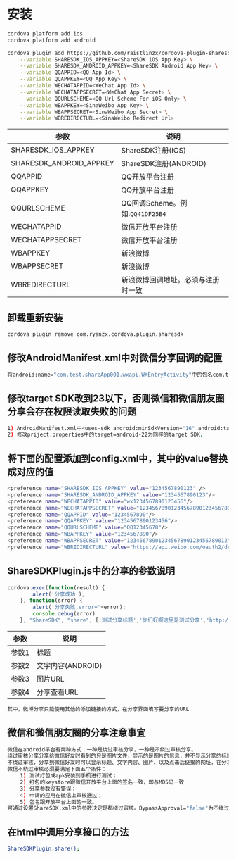
# 安装
```sh
cordova platform add ios
cordova platform add android

cordova plugin add https://github.com/raistlinzx/cordova-plugin-sharesdk.git \
	--variable SHARESDK_IOS_APPKEY=<ShareSDK iOS App Key> \
    --variable SHARESDK_ANDROID_APPKEY=<ShareSDK Android App Key> \
	--variable QQAPPID=<QQ App Id> \
	--variable QQAPPKEY=<QQ App Key> \
	--variable WECHATAPPID=<WeChat App Id> \
	--variable WECHATAPPSECRET=<WeChat App Secret> \
	--variable QQURLSCHEME=<QQ Url Scheme For iOS Only> \
	--variable WBAPPKEY=<SinaWeibo App Key> \
	--variable WBAPPSECRET=<SinaWeibo App Secret> \
	--variable WBREDIRECTURL=<SinaWeibo Redirect Url>
```

|参数|说明|
|---|---|
|SHARESDK_IOS_APPKEY|ShareSDK注册(IOS)|
|SHARESDK_ANDROID_APPKEY|ShareSDK注册(ANDROID)|
|QQAPPID|QQ开放平台注册|
|QQAPPKEY|QQ开放平台注册|
|QQURLSCHEME|QQ回调Scheme。例如:`QQ41DF25B4`|
|WECHATAPPID|微信开放平台注册|
|WECHATAPPSECRET|微信开放平台注册|
|WBAPPKEY|新浪微博|
|WBAPPSECRET|新浪微博|
|WBREDIRECTURL|新浪微博回调地址。必须与注册时一致|

## 卸载重新安装

```sh
cordova plugin remove com.ryanzx.cordova.plugin.sharesdk
```


## 修改AndroidManifest.xml中对微信分享回调的配置

```sh
将android:name="com.test.shareApp001.wxapi.WXEntryActivity"中的包名com.test.shareApp001换成自己应用的包名
```


## 修改target SDK改到23以下，否则微信和微信朋友圈分享会存在权限读取失败的问题

```sh
1) AndroidManifest.xml中<uses-sdk android:minSdkVersion="16" android:targetSdkVersion="22" />，此处的targetSdkVersion只要小于23就行，同时Android SDK Manager中还得安装有对应的版本;
2) 修改priject.properties中的target=android-22为同样的target SDK;
```

## 将下面的配置添加到config.xml中，其中的value替换成对应的值

```sh
<preference name="SHARESDK_IOS_APPKEY" value="1234567890123" />
<preference name="SHARESDK_ANDROID_APPKEY" value="1234567890123"/>
<preference name="WECHATAPPID" value="wx1234567890123456"/>
<preference name="WECHATAPPSECRET" value="12345678901234567890123456789012"/>
<preference name="QQAPPID" value="1234567890"/>
<preference name="QQAPPKEY" value="1234567890123456"/>
<preference name="QQURLSCHEME" value="QQ12345678"/>
<preference name="WBAPPKEY" value="1234567890"/>
<preference name="WBAPPSECRET" value="12345678901234567890123456789012"/>
<preference name="WBREDIRECTURL" value="https://api.weibo.com/oauth2/default.html"/>
```

## ShareSDKPlugin.js中的分享的参数说明

```js
cordova.exec(function(result) {
        alert('分享成功');
    }, function(error) {
        alert('分享失败,error='+error);
        console.debug(error)
    }, "ShareSDK", "share", ['测试分享标题','你们好啊这里是测试分享','http://cdn.qiyestore.com/openapi/upload/2015/12/25/EYZZ17L785.png','http://www.qiyestore.com']);
```
|参数|说明|
|---|---|
|参数1|标题|
|参数2|文字内容(ANDROID)|
|参数3|图片URL|
|参数4|分享查看URL|

```sh	
其中，微博分享只能使用其他的添加链接的方式，在分享界面填写要分享的URL
```


## 微信和微信朋友圈的分享注意事宜

```sh	
微信在android平台有两种方式：一种是绕过审核分享，一种是不绕过审核分享。
绕过审核分享分享给微信好友时看到的只是图片文件，显示的是图片的信息，并不显示分享的标题、文字、也链接不到网址；分享到微信朋友圈的是文字和图片。
不绕过审核，分享到微信好友时可以显示标题、文字内容、图片、以及点击后链接的网址，在分享的下方会有一个应用的名称；
微信不绕过审核必须要满足下面五个条件：
	1) 测试打包成apk安装到手机进行测试；
	2) 打包的keystore跟微信开放平台上面的签名一致，即与MD5码一致
	3) 分享参数没有错误；
	4) 申请的应用在微信上审核通过；
	5) 包名跟开放平台上面的一致。
可通过设置ShareSDK.xml中的参数决定是都绕过审核。BypassApproval="false"为不绕过审核，BypassApproval="true"为绕过审核 
```


## 在html中调用分享接口的方法

```sh	
ShareSDKPlugin.share();
```
 


